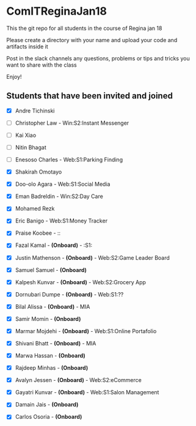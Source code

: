 # ComITReginaJan18
This the git repo for all students in the course of Regina jan 18

Please create a directory with your name and upload your code and artifacts inside it

Post in the slack channels any questions, problems or tips and tricks you want to share with the class 

Enjoy!

Students that have been invited and joined
---------
- [x] Andre Tichinski
- [ ] Christopher Law - Win:S2:Instant Messenger 
- [ ] Kai Xiao
- [ ] Nitin Bhagat
- [ ] Enesoso Charles - Web:S1:Parking Finding
- [x] Shakirah Omotayo
- [x] Doo-olo Agara - Web:S1:Social Media
- [x] Eman Badreldin - Win:S2:Day Care
- [x] Mohamed Rezk
- [x] Eric Banigo - Web:S1:Money Tracker
- [x] Praise Koobee - ::
- [x] Fazal Kamal - **(Onboard)** - :S1:
- [x] Justin Mathenson - **(Onboard)** - Web:S2:Game Leader Board
- [x] Samuel Samuel - **(Onboard)**
- [x] Kalpesh Kunvar - **(Onboard)** - Web:S2:Grocery App
- [x] Dornubari Dumpe - **(Onboard)** - Web:S1:??
- [x] Bilal Alissa - **(Onboard)** - MIA 
- [x] Samir Momin - **(Onboard)**
- [x] Marmar Mojdehi - **(Onboard)** - Web:S1:Online Portafolio
- [x] Shivani Bhatt - **(Onboard)** - MIA 
- [x] Marwa Hassan - **(Onboard)**
- [x] Rajdeep Minhas - **(Onboard)**
- [x] Avalyn Jessen - **(Onboard)** - Web:S2:eCommerce
- [x] Gayatri Kunvar - **(Onboard)** - Web:S1:Salon Management
- [x] Damain Jais - **(Onboard)**
- [x] Carlos Osoria - **(Onboard)**



